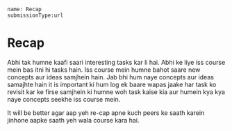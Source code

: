 ```ngMeta
name: Recap
submissionType:url
```

# Recap

Abhi tak humne kaafi saari interesting tasks kar li hai. Abhi ke liye iss course mein bas itni hi tasks hain. Iss course mein humne bahot saare new concepts aur ideas samjhein hain. Jab bhi hum naye concepts aur ideas samajhte hain it is important ki hum log ek baare wapas jaake har task ko revisit kar ke firse samjhein ki humne woh task kaise kia aur humein kya kya naye concepts seekhe iss course mein.

It will be better agar aap yeh re-cap apne kuch peers ke saath karein jinhone aapke saath yeh wala course kara hai.
